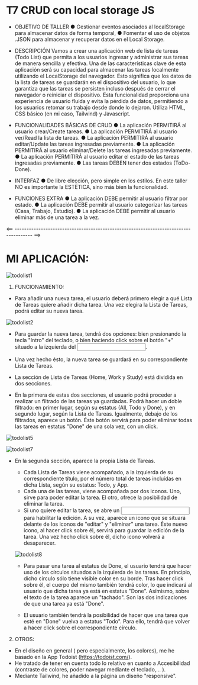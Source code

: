 # T7 CRUD con local storage JS

- OBJETIVO DE TALLER
● Gestionar eventos asociados al localStorage para almacenar datos de forma
temporal,
● Fomentar el uso de objetos .JSON para almacenar y recuperar datos en el Local
Storage.

- DESCRIPCIÓN
Vamos a crear una aplicación web de lista de tareas (Todo List) que permita
a los usuarios ingresar y administrar sus tareas de manera sencilla y efectiva.
Una de las características clave de esta aplicación será su capacidad para
almacenar las tareas localmente utilizando el LocalStorage del navegador.
Esto significa que los datos de la lista de tareas se guardarán en el
dispositivo del usuario, lo que garantiza que las tareas se persisten incluso
después de cerrar el navegador o reiniciar el dispositivo.
Esta funcionalidad proporciona una experiencia de usuario fluida y evita la
pérdida de datos, permitiendo a los usuarios retomar su trabajo desde
donde lo dejaron. Utiliza HTML, CSS básico (en mi caso, Tailwind) y Javascript.

- FUNCIONALIDADES BÁSICAS DE CRUD
● La aplicación PERMITIRÁ al usuario crear/Create tareas.
● La aplicación PERMITIRÁ al usuario ver/Read la lista de tareas.
● La aplicación PERMITIRÁ al usuario editar/Update las tareas ingresadas previamente.
● La aplicación PERMITIRÁ al usuario eliminar/Delete las tareas ingresadas previamente.
● La aplicación PERMITIRÁ al usuario editar el estado de las tareas ingresadas previamente.
● Las tareas DEBEN tener dos estados (ToDo- Done).

- INTERFAZ
● De libre elección, pero simple en los estilos. En este taller NO es importante la ESTËTICA,
sino más bien la funcionalidad.

- FUNCIONES EXTRA
● La aplicación DEBE permitir al usuario filtrar por estado.
● La aplicación DEBE permitir al usuario categorizar las tareas (Casa, Trabajo, Estudio).
● La aplicación DEBE permitir al usuario eliminar más de una tarea a la vez.

<== ------------------------------------------------------------------------------------- ==>

# MI APLICACIÓN: 

![todolist1](https://github.com/cesarconte/CRUD-con-local-storage-JS/assets/128363248/bd9eb64a-3e3f-44db-a9f9-0ea8f8961c29)

1. FUNCIONAMIENTO:

- Para añadir una nueva tarea, el usuario deberá primero elegir a qué Lista de Tareas quiere añadir dicha tarea.
Una vez elegira la Lista de Tareas, podrá editar su nueva tarea.

![todolist2](https://github.com/cesarconte/CRUD-con-local-storage-JS/assets/128363248/a2b357dd-28ea-4cd7-a5d7-902a3a90e777)

- Para guardar la nueva tarea, tendrá dos opciones: bien presionando la tecla "Intro" del teclado, o bien haciendo
click sobre el botón "+" situado a la izquierda del <input>.

- Una vez hecho ésto, la nueva tarea se guardará en su correspondiente Lista de Tareas.

- La sección de Lista de Tareas (Home, Work y Study) está dividida en dos secciones. 

* En la primera de estas dos secciones, el usuario podrá proceder a realizar un filtrado de las tareas ya guardadas. 
Podrá hacer un doble filtrado: en primer lugar, según su estatus (All, Todo y Done), y en segundo lugar, según la Lista de Tareas.
Igualmente, debajo de los filtrados, aparece un botón. Éste botón servirá para poder eliminar todas las tareas en estatus "Done" de
una sola vez, con un click.

![todolist5](https://github.com/cesarconte/CRUD-con-local-storage-JS/assets/128363248/84c193dc-352e-4ec9-8488-154b997f5bbc)

![todolist7](https://github.com/cesarconte/CRUD-con-local-storage-JS/assets/128363248/9437db26-a61b-4e1b-9252-ea005493a11b)

* En la segunda sección, aparece la propia Lista de Tareas.
  - Cada Lista de Tareas viene acompañado, a la izquierda de su correspondiente título, por el número total de tareas incluídas en dicha
  Lista, según su estatus: Todo, y App.
  - Cada una de las tareas, viene acompañada por dos iconos. Uno, sirve para poder editar la tarea. El otro, ofrece la posibilidad
de eliminar la tarea.
  - Si uno quiere editar la tarea, se abre un <input> para habilitar la edición. A su vez, aparece un icono que se situará delante de los
  iconos de "editar" y "eliminar" una tarea. Éste nuevo icono, al hacer click sobre él, servirá para guardar la edición de la tarea. Una vez
  hecho click sobre él, dicho icono volverá a desaparecer.
  
  ![todolist8](https://github.com/cesarconte/CRUD-con-local-storage-JS/assets/128363248/810944ea-8583-4afe-aab0-52774f9a3dd8)

  - Para pasar una tarea al estatus de Done, el usuario tendrá que hacer uso de los círculos situados a la izquierda de las tareas.
  En principio, dicho círculo sólo tiene visible color en su borde. Tras hacer click sobre él, el cuerpo del mismo también tendrá color, lo
  que indicará al usuario que dicha tarea ya está en estatus "Done". Asímismo, sobre el texto de la tarea aparece un "tachado". Son las dos
  indicaciones de que una tarea ya está "Done".
  
  - El usuario también tendrá la posibilidad de hacer que una tarea que esté en "Done" vuelva a estatus "Todo". Para ello, tendrá que volver
  a hacer click sobre el correspondiente círculo.

2. OTROS:
- En el diseño en general ( pero especialmente, los colores), me he basado en la App Todoist (https://todoist.com/).
- He tratado de tener en cuenta todo lo relativo en cuanto a Accesibilidad (contraste de colores, poder navegar mediante el teclado,... ).
- Mediante Tailwind, he añadido a la página un diseño "responsive".
 
